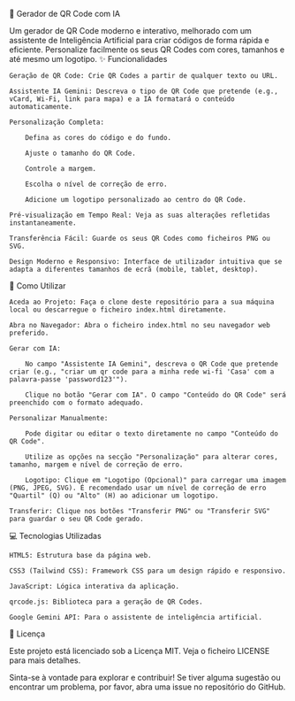 🤖 Gerador de QR Code com IA

Um gerador de QR Code moderno e interativo, melhorado com um assistente de Inteligência Artificial para criar códigos de forma rápida e eficiente. Personalize facilmente os seus QR Codes com cores, tamanhos e até mesmo um logotipo.
✨ Funcionalidades

    Geração de QR Code: Crie QR Codes a partir de qualquer texto ou URL.

    Assistente IA Gemini: Descreva o tipo de QR Code que pretende (e.g., vCard, Wi-Fi, link para mapa) e a IA formatará o conteúdo automaticamente.

    Personalização Completa:

        Defina as cores do código e do fundo.

        Ajuste o tamanho do QR Code.

        Controle a margem.

        Escolha o nível de correção de erro.

        Adicione um logotipo personalizado ao centro do QR Code.

    Pré-visualização em Tempo Real: Veja as suas alterações refletidas instantaneamente.

    Transferência Fácil: Guarde os seus QR Codes como ficheiros PNG ou SVG.

    Design Moderno e Responsivo: Interface de utilizador intuitiva que se adapta a diferentes tamanhos de ecrã (mobile, tablet, desktop).

🚀 Como Utilizar

    Aceda ao Projeto: Faça o clone deste repositório para a sua máquina local ou descarregue o ficheiro index.html diretamente.

    Abra no Navegador: Abra o ficheiro index.html no seu navegador web preferido.

    Gerar com IA:

        No campo "Assistente IA Gemini", descreva o QR Code que pretende criar (e.g., "criar um qr code para a minha rede wi-fi 'Casa' com a palavra-passe 'password123'").

        Clique no botão "Gerar com IA". O campo "Conteúdo do QR Code" será preenchido com o formato adequado.

    Personalizar Manualmente:

        Pode digitar ou editar o texto diretamente no campo "Conteúdo do QR Code".

        Utilize as opções na secção "Personalização" para alterar cores, tamanho, margem e nível de correção de erro.

        Logotipo: Clique em "Logotipo (Opcional)" para carregar uma imagem (PNG, JPEG, SVG). É recomendado usar um nível de correção de erro "Quartil" (Q) ou "Alto" (H) ao adicionar um logotipo.

    Transferir: Clique nos botões "Transferir PNG" ou "Transferir SVG" para guardar o seu QR Code gerado.

💻 Tecnologias Utilizadas

    HTML5: Estrutura base da página web.

    CSS3 (Tailwind CSS): Framework CSS para um design rápido e responsivo.

    JavaScript: Lógica interativa da aplicação.

    qrcode.js: Biblioteca para a geração de QR Codes.

    Google Gemini API: Para o assistente de inteligência artificial.

🔑 Licença

Este projeto está licenciado sob a Licença MIT. Veja o ficheiro LICENSE para mais detalhes.

Sinta-se à vontade para explorar e contribuir! Se tiver alguma sugestão ou encontrar um problema, por favor, abra uma issue no repositório do GitHub.
